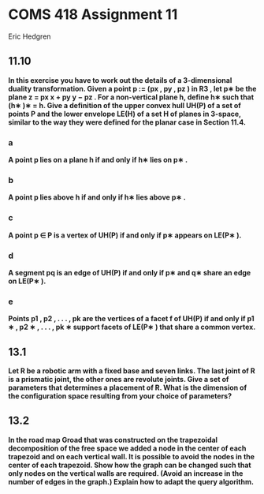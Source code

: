 # COMS 418 Assignment 11
Eric Hedgren

## 11.10
**In this exercise you have to work out the details of a 3-dimensional duality transformation. Given a point p := (px , py , pz ) in R3 , let p∗ be the plane z = px x + py y − pz . For a non-vertical plane h, define h∗ such that (h∗ )∗ = h. Give a definition of the upper convex hull UH(P) of a set of points P and the lower envelope LE(H) of a set H of planes in 3-space, similar to the way they were defined for the planar case in Section 11.4.**
### a
**A point p lies on a plane h if and only if h∗ lies on p∗ .**


### b
**A point p lies above h if and only if h∗ lies above p∗ .**


### c
**A point p ∈ P is a vertex of UH(P) if and only if p∗ appears on LE(P∗ ).**

### d
**A segment pq is an edge of UH(P) if and only if p∗ and q∗ share an edge on LE(P∗ ).**

### e
**Points p1 , p2 , . . . , pk are the vertices of a facet f of UH(P) if and only if p1 ∗ , p2 ∗ , . . . , pk ∗ support facets of LE(P∗ ) that share a common vertex.**



## 13.1
**Let R be a robotic arm with a fixed base and seven links. The last joint of R is a prismatic joint, the other ones are revolute joints. Give a set of parameters that determines a placement of R. What is the dimension of the configuration space resulting from your choice of parameters?**



## 13.2
**In the road map Groad that was constructed on the trapezoidal decomposition of the free space we added a node in the center of each trapezoid and on each vertical wall. It is possible to avoid the nodes in the center of each trapezoid. Show how the graph can be changed such that only nodes on the vertical walls are required. (Avoid an increase in the number of edges in the graph.) Explain how to adapt the query algorithm.**